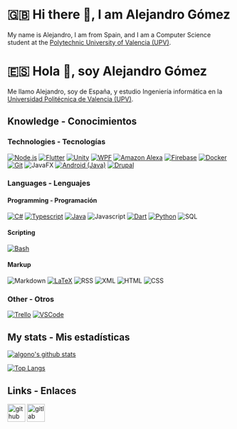 # :uk: Hi there 👋, I am Alejandro Gómez
My name is Alejandro, I am from Spain, and I am a Computer Science student at the [Polytechnic University of Valencia (UPV)](https://www.upv.es/index-en.html).

# :es: Hola 👋, soy Alejandro Gómez
Me llamo Alejandro, soy de España, y estudio Ingeniería informática en la [Universidad Politécnica de Valencia (UPV)](https://www.upv.es).

## Knowledge - Conocimientos

### Technologies - Tecnologías

[![Node.js](https://img.shields.io/badge/Node.js-339933?style=for-the-badge&logo=nodedotjs&logoColor=white)](https://nodejs.org/)
[![Flutter](https://img.shields.io/badge/Flutter-02569B?style=for-the-badge&logo=flutter)](https://flutter.dev/)
[![Unity](https://img.shields.io/badge/Unity-000000?style=for-the-badge&logo=unity)](https://unity.com/)
[![WPF](https://img.shields.io/badge/WPF-0C54C2?style=for-the-badge&logo=windows)](https://docs.microsoft.com/dotnet/desktop/wpf)
[![Amazon Alexa](https://img.shields.io/badge/Amazon%20Alexa-00CAFF?style=for-the-badge&logo=amazonalexa&logoColor=white)](https://developer.amazon.com/alexa)
[![Firebase](https://img.shields.io/badge/Firebase-D2A621?style=for-the-badge&logo=firebase&logoColor=white)](https://firebase.google.com/)
[![Docker](https://img.shields.io/badge/Docker-2496ED?style=for-the-badge&logo=docker&logoColor=white)](https://www.docker.com/)
[![Git](https://img.shields.io/badge/Git-F05032?style=for-the-badge&logo=git&logoColor=white)](https://git-scm.com/)
![JavaFX](https://img.shields.io/badge/JavaFX-A5630B?style=flat-square&logo=java)
[![Android (Java)](https://img.shields.io/badge/Android%20%28Java%29-2EA965?style=flat-square&logo=android&logoColor=white)](https://developer.android.com/)
[![Drupal](https://img.shields.io/badge/Drupal-0678BE?style=flat-square&logo=drupal)](https://www.drupal.org/)

### Languages - Lenguajes

#### Programming - Programación
[![C#](https://img.shields.io/badge/C%23-5C2D91?style=for-the-badge&logo=csharp)](https://docs.microsoft.com/dotnet/csharp/)
[![Typescript](https://img.shields.io/badge/Typescript-3178C6?style=for-the-badge&logo=typescript&logoColor=white)](https://www.typescriptlang.org/)
[![Java](https://img.shields.io/badge/Java-A5630B?style=flat-square&logo=java)](https://www.java.com/)
![Javascript](https://img.shields.io/badge/Javascript-F7DF1E?style=flat-square&logo=javascript&logoColor=black)
[![Dart](https://img.shields.io/badge/Dart-0175C2?style=flat-square&logo=dart)](https://dart.dev/)
[![Python](https://img.shields.io/badge/Python-14354C?style=flat-square&logo=python&logoColor=white)](https://www.python.org/)
![SQL](https://img.shields.io/badge/SQL-4169E1?style=flat-square&logo=postgresql&logoColor=white)

#### Scripting
[![Bash](https://img.shields.io/badge/Bash-4EAA25?style=flat-square&textColor=black&logo=gnubash&logoColor=black)](https://www.gnu.org/software/bash/)

#### Markup
![Markdown](https://img.shields.io/badge/Markdown-000000?style=for-the-badge&logo=markdown)
[![LaTeX](https://img.shields.io/badge/LaTeX-008080?style=flat-square&logo=latex)](https://www.latex-project.org/)
![RSS](https://img.shields.io/badge/RSS-FFA500?style=flat-square&logo=rss&logoColor=white)
![XML](https://img.shields.io/badge/XML-8BC34A?style=flat-square&logo=w3c)
![HTML](https://img.shields.io/badge/HTML-E34F26?style=flat-square&logo=html5&logoColor=white)
![CSS](https://img.shields.io/badge/CSS-1572B6?style=flat-square&logo=css3)

### Other - Otros
[![Trello](https://img.shields.io/badge/Trello-0052CC?style=for-the-badge&logo=trello)](https://trello.com/)
[![VSCode](https://img.shields.io/badge/VSCode-007ACC?style=for-the-badge&logo=visualstudiocode)](https://code.visualstudio.com/)


## My stats - Mis estadísticas
[![algono's github stats](https://github-readme-stats.vercel.app/api?username=algono&show_icons=true&theme=gotham&count_private=true)](https://github.com/anuraghazra/github-readme-stats)

<!--
It only works for personal repos, and does not count organizations, so it is not that accurate (for now)
Check out issue https://github.com/anuraghazra/github-readme-stats/issues/1
-->

<!--
Update: Now it works, but only using a non-official API
-->

[![Top Langs](https://github-readme-stats-one-bice.vercel.app/api/top-langs/?username=algono&theme=gotham&role=OWNER,ORGANIZATION_MEMBER,COLLABORATOR&hide=ShaderLab,HLSL)](https://github.com/anuraghazra/github-readme-stats)

## Links - Enlaces

[<img height="40" alt="github" src="https://img.shields.io/badge/GitHub-181717?style=for-the-badge&logo=github&logoColor=white" />](https://github.com/algono)
[<img height="40" alt="gitlab" src="https://img.shields.io/badge/GitLab-FCA121?style=for-the-badge&logo=gitlab&logoColor=white" />](https://gitlab.com/algono)

